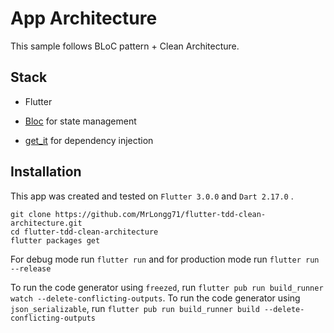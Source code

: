 # App Architecture

This sample follows BLoC pattern + Clean Architecture.

## Stack

- Flutter

- [Bloc](https://bloclibrary.dev/#/) for state management

- [get_it](https://pub.dev/packages/get_it) for dependency injection

## Installation

This app was created and tested on `Flutter 3.0.0` and `Dart 2.17.0` .

```
git clone https://github.com/MrLongg71/flutter-tdd-clean-architecture.git
cd flutter-tdd-clean-architecture
flutter packages get
```

For debug mode run `flutter run` and for production mode run `flutter run --release`

To run the code generator using `freezed`, run `flutter pub run build_runner watch --delete-conflicting-outputs`.
To run the code generator using `json_serializable`, run `flutter pub run build_runner build --delete-conflicting-outputs` 